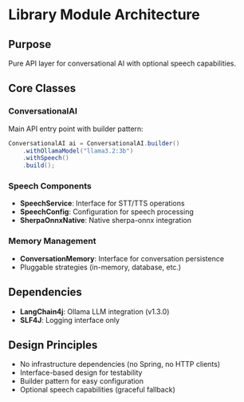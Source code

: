 # Library Module Architecture

## Purpose
Pure API layer for conversational AI with optional speech capabilities.

## Core Classes

### ConversationalAI
Main API entry point with builder pattern:
```java
ConversationalAI ai = ConversationalAI.builder()
    .withOllamaModel("llama3.2:3b")
    .withSpeech()
    .build();
```

### Speech Components
- **SpeechService**: Interface for STT/TTS operations
- **SpeechConfig**: Configuration for speech processing
- **SherpaOnnxNative**: Native sherpa-onnx integration

### Memory Management  
- **ConversationMemory**: Interface for conversation persistence
- Pluggable strategies (in-memory, database, etc.)

## Dependencies
- **LangChain4j**: Ollama LLM integration (v1.3.0)
- **SLF4J**: Logging interface only

## Design Principles
- No infrastructure dependencies (no Spring, no HTTP clients)
- Interface-based design for testability
- Builder pattern for easy configuration
- Optional speech capabilities (graceful fallback)